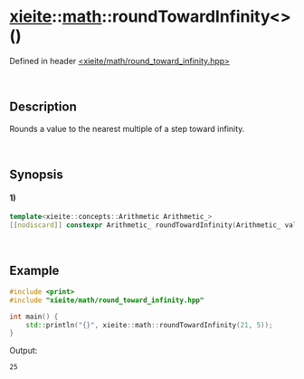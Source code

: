# [xieite](../../xieite.md)\:\:[math](../../math.md)\:\:roundTowardInfinity\<\>\(\)
Defined in header [<xieite/math/round_toward_infinity.hpp>](../../../include/xieite/math/round_toward_infinity.hpp)

&nbsp;

## Description
Rounds a value to the nearest multiple of a step toward infinity.

&nbsp;

## Synopsis
#### 1)
```cpp
template<xieite::concepts::Arithmetic Arithmetic_>
[[nodiscard]] constexpr Arithmetic_ roundTowardInfinity(Arithmetic_ value, Arithmetic_ step = 1) noexcept;
```

&nbsp;

## Example
```cpp
#include <print>
#include "xieite/math/round_toward_infinity.hpp"

int main() {
    std::println("{}", xieite::math::roundTowardInfinity(21, 5));
}
```
Output:
```
25
```
